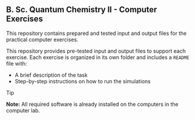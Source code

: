 ## B. Sc. Quantum Chemistry II - Computer Exercises

This repository contains prepared and tested input and output files for the practical computer exercises.

This repository provides pre-tested input and output files to support each exercise.
Each exercise is organized in its own folder and includes a `README` file with:

- A brief description of the task
- Step-by-step instructions on how to run the simulations

> [!TIP]
> **Note:** All required software is already installed on the computers in the computer lab.
> 
